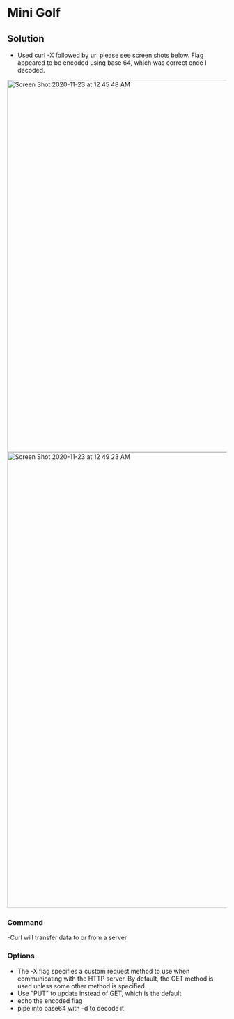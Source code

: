 # Mini Golf

## Solution
- Used curl -X followed by url please see screen shots below.  Flag appeared to be encoded using base 64, which was correct once I decoded.


<img width="854" alt="Screen Shot 2020-11-23 at 12 45 48 AM" src="https://user-images.githubusercontent.com/74154888/99932390-dbd2d780-2d25-11eb-8dcc-4b5315a03235.png">

<img width="1046" alt="Screen Shot 2020-11-23 at 12 49 23 AM" src="https://user-images.githubusercontent.com/74154888/99932640-aed2f480-2d26-11eb-94b5-5c1eaaa8c11e.png">






### Command
-Curl will transfer data to or from a server
### Options
- The -X flag specifies a custom request method to use when communicating with the HTTP server. By default, the GET method is used unless some other method is specified.
- Use "PUT" to update instead of GET, which is the default
- echo the encoded flag
- pipe into base64 with -d to decode it
